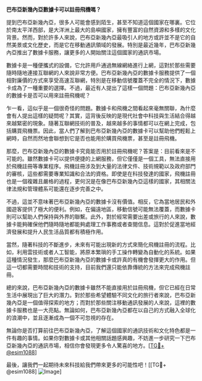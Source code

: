 **巴布亞新幾內亞數據卡可以註冊飛機嗎？**

提到巴布亞新幾內亞，很多人可能會感到陌生，甚至不知道這個國家在哪裏。它位於南太平洋西部，是大洋洲上最大的島嶼國家，擁有豐富的自然資源和多樣的文化背景。然而，對於許多人來說，巴布亞新幾內亞最吸引人的地方或許並不是它的自然美景或文化歷史，而是它在移動通訊領域的發展。特別是最近幾年，巴布亞新幾內亞推出了數據卡服務，讓更多的人開始關注這個國家的通訊市場。

數據卡是一種便攜式的設備，它允許用戶通過無線網絡進行上網，這對於那些需要隨時隨地連接互聯網的人來說非常方便。巴布亞新幾內亞的數據卡服務提供了一個相對廉價的方式來享受高速互聯網，特別是在移動信號覆蓋不完全的情況下，數據卡成為了一種重要的選擇。不過，最近有人提出了這樣一個問題：巴布亞新幾內亞的數據卡是否可以用來註冊飛機呢？

乍一看，這似乎是一個很奇怪的問題。數據卡和飛機之間看起來毫無關聯，為什麼會有人提出這樣的疑問呢？其實，這背後反映的是現代社會中科技與生活結合得越來越緊密的現象。隨著互聯網技術的普及，越來越多的事情都可以在網上完成，包括購買飛機票。因此，當人們了解到巴布亞新幾內亞的數據卡可以幫助他們輕鬆上網時，自然而然地會聯想到它是否也能用於購買飛機票，甚至是註冊飛機。

那麼，巴布亞新幾內亞的數據卡究竟能否用於註冊飛機呢？答案是：目前看來是不可能的。雖然數據卡可以提供便捷的上網服務，但它僅僅是一個工具，無法直接用於飛機註冊等專業程序。飛機註冊涉及到大量的法律文件、技術規範以及政府部門的審核，這些都需要專業知識和合法的資格。即使是在科技發達的國家，飛機註冊也是一個複雜且嚴格的過程，更何況是在像巴布亞新幾內亞這樣的國家，其相關法律法規和管理體系可能還在逐步完善之中。

不過，這並不意味著巴布亞新幾內亞的數據卡沒有價值。相反，它為當地居民和外國遊客提供了極大的便利。例如，在偏遠地區，移動信號可能無法覆蓋，而數據卡則可以幫助人們保持與外界的聯繫。此外，對於經常需要出差或旅行的人來說，數據卡能夠確保他們隨時隨地都能夠處理工作事務或者查閱信息。這對於促進當地經濟發展和提升人民生活品質都有積極作用。

當然，隨著科技的不斷進步，未來有可能出現新的方式來簡化飛機註冊的流程。比如，利用雲技術或者人工智能，將原本繁瑣的手工操作轉變為自動化的系統。如果這種情況發生，那麼巴布亞新幾內亞的數據卡或許真的有機會發揮更大的作用。但這一切都需要時間和技術的支持，目前我們還只能依靠傳統的方法來完成飛機註冊。

總的來說，巴布亞新幾內亞的數據卡雖然不能直接用於註冊飛機，但它已經在日常生活中展現出了巨大的潛力。對於那些希望體驗不同文化的旅行者來說，巴布亞新幾內亞是一個值得探索的地方；而對於那些關注移動通訊發展的人來說，這裡的數據卡服務也是一大亮點。無論如何，巴布亞新幾內亞都在以自己的方式融入全球化的浪潮中，並且逐漸成為一個不可忽視的存在。

無論你是否打算前往巴布亞新幾內亞，了解這個國家的通訊技術和文化特色都是一件有趣的事情。如果你對數據卡或其他相關話題感興趣，不妨進一步研究一下巴布亞新幾內亞的通訊市場，相信你會發現更多令人驚喜的地方。[[TG💪+ @esim1088](https://t.me/s/esim1088)]

最後，讓我們一起期待未來科技給我們帶來更多的可能性吧！[[TG💪+ @esim1088] ![Image](https://i.postimg.cc/4NQfJmqS/Snipaste-2025-05-13-00-14-12.png)]